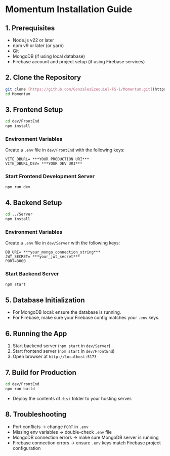 # Momentum Installation Guide

## 1. Prerequisites
- Node.js v22 or later
- npm v9 or later (or yarn)
- Git
- MongoDB (if using local database)
- Firebase account and project setup (if using Firebase services)

## 2. Clone the Repository
```bash
git clone [https://github.com/GonzalezEzequiel-FS-1/Momentum.git](https://github.com/GonzalezEzequiel-FS-1/Momentum.git)
cd Momentum
```

## 3. Frontend Setup
```bash
cd dev/FrontEnd
npm install
```

### Environment Variables
Create a `.env` file in `dev/FrontEnd` with the following keys:
```
VITE_DBURL= ***YOUR PRODUCTION URI***
VITE_DBURL_DEV= ***YOUR DEV URI***
```

### Start Frontend Development Server
```bash
npm run dev
```

## 4. Backend Setup
```bash
cd ../Server
npm install
```

### Environment Variables
Create a `.env` file in `dev/Server` with the following keys:
```
DB_URI= ***your_mongo_connection_string***
JWT_SECRET= ***your_jwt_secret***
PORT=3000
```

### Start Backend Server
```bash
npm start
```

## 5. Database Initialization
- For MongoDB local: ensure the database is running.
- For Firebase, make sure your Firebase config matches your `.env` keys.

## 6. Running the App
1. Start backend server (`npm start` in `dev/Server`)
2. Start frontend server (`npm start` in `dev/FrontEnd`)
3. Open browser at `http://localhost:5173`

## 7. Build for Production
```bash
cd dev/FrontEnd
npm run build
```
- Deploy the contents of `dist` folder to your hosting server.

## 8. Troubleshooting
- Port conflicts → change `PORT` in `.env`
- Missing env variables → double-check `.env` file
- MongoDB connection errors → make sure MongoDB server is running
- Firebase connection errors → ensure `.env` keys match Firebase project configuration
